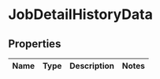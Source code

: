 # JobDetailHistoryData

## Properties
Name | Type | Description | Notes
------------ | ------------- | ------------- | -------------
